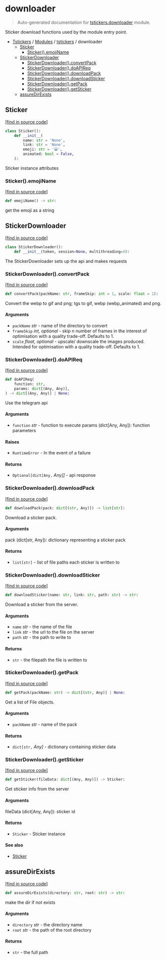 # downloader

> Auto-generated documentation for [tstickers.downloader](../../tstickers/downloader.py) module.

Sticker download functions used by the module entry point.

- [Tstickers](../README.md#tstickers-index) / [Modules](../README.md#tstickers-modules) / [tstickers](index.md#tstickers) / downloader
    - [Sticker](#sticker)
        - [Sticker().emojiName](#stickeremojiname)
    - [StickerDownloader](#stickerdownloader)
        - [StickerDownloader().convertPack](#stickerdownloaderconvertpack)
        - [StickerDownloader().doAPIReq](#stickerdownloaderdoapireq)
        - [StickerDownloader().downloadPack](#stickerdownloaderdownloadpack)
        - [StickerDownloader().downloadSticker](#stickerdownloaderdownloadsticker)
        - [StickerDownloader().getPack](#stickerdownloadergetpack)
        - [StickerDownloader().getSticker](#stickerdownloadergetsticker)
    - [assureDirExists](#assuredirexists)

## Sticker

[[find in source code]](../../tstickers/downloader.py#L40)

```python
class Sticker():
    def __init__(
        name: str = 'None',
        link: str = 'None',
        emoji: str = '😀',
        animated: bool = False,
    ):
```

Sticker instance attributes

### Sticker().emojiName

[[find in source code]](../../tstickers/downloader.py#L54)

```python
def emojiName() -> str:
```

get the emoji as a string

## StickerDownloader

[[find in source code]](../../tstickers/downloader.py#L59)

```python
class StickerDownloader():
    def __init__(token, session=None, multithreading=4):
```

The StickerDownloader sets up the api and makes requests

### StickerDownloader().convertPack

[[find in source code]](../../tstickers/downloader.py#L211)

```python
def convertPack(packName: str, frameSkip: int = 1, scale: float = 1):
```

Convert the webp to gif and png; tgs to gif, webp (webp_animated) and png.

#### Arguments

- `packName` *str* - name of the directory to convert
- `frameSkip` *int, optional* - skip n number of frames in the interest of
optimisation with a quality trade-off. Defaults to 1.
- `scale` *float, optional* - upscale/ downscale the images produced. Intended
for optimisation with a quality trade-off. Defaults to 1.

### StickerDownloader().doAPIReq

[[find in source code]](../../tstickers/downloader.py#L78)

```python
def doAPIReq(
    function: str,
    params: dict[(Any, Any)],
) -> dict[(Any, Any)] | None:
```

Use the telegram api

#### Arguments

- `function` *str* - function to execute
params (dict[Any, Any]): function parameters

#### Raises

- `RuntimeError` - In the event of a failure

#### Returns

- `Optional[dict[Any,` *Any]]* - api response

### StickerDownloader().downloadPack

[[find in source code]](../../tstickers/downloader.py#L173)

```python
def downloadPack(pack: dict[(str, Any)]) -> list[str]:
```

Download a sticker pack.

#### Arguments

pack (dict[str, Any]): dictionary representing a sticker pack

#### Returns

- `list[str]` - list of file paths each sticker is written to

### StickerDownloader().downloadSticker

[[find in source code]](../../tstickers/downloader.py#L156)

```python
def downloadSticker(name: str, link: str, path: str) -> str:
```

Download a sticker from the server.

#### Arguments

- `name` *str* - the name of the file
- `link` *str* - the url to the file on the server
- `path` *str* - the path to write to

#### Returns

- `str` - the filepath the file is written to

### StickerDownloader().getPack

[[find in source code]](../../tstickers/downloader.py#L123)

```python
def getPack(packName: str) -> dict[(str, Any)] | None:
```

Get a list of File objects.

#### Arguments

- `packName` *str* - name of the pack

#### Returns

- `dict[str,` *Any]* - dictionary containing sticker data

### StickerDownloader().getSticker

[[find in source code]](../../tstickers/downloader.py#L103)

```python
def getSticker(fileData: dict[(Any, Any)]) -> Sticker:
```

Get sticker info from the server

#### Arguments

fileData (dict[Any, Any]): sticker id

#### Returns

- `Sticker` - Sticker instance

#### See also

- [Sticker](#sticker)

## assureDirExists

[[find in source code]](../../tstickers/downloader.py#L21)

```python
def assureDirExists(directory: str, root: str) -> str:
```

make the dir if not exists

#### Arguments

- `directory` *str* - the directory name
- `root` *str* - the path of the root directory

#### Returns

- `str` - the full path
